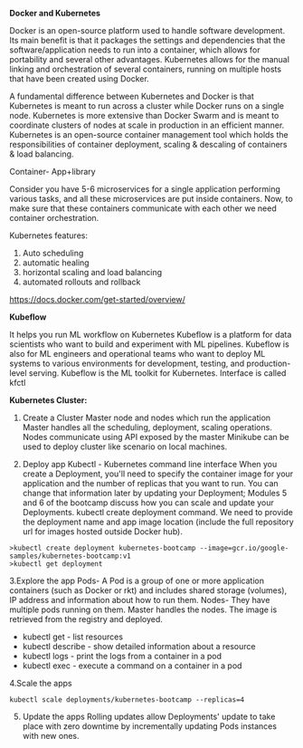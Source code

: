 **Docker and Kubernetes**

Docker is an open-source platform used to handle software development. Its main benefit is that it packages the settings and dependencies that the software/application needs to run into a container, which allows for portability and several other advantages. Kubernetes allows for the manual linking and orchestration of several containers, running on multiple hosts that have been created using Docker.

A fundamental difference between Kubernetes and Docker is that Kubernetes is meant to run across a cluster while Docker runs on a single node. Kubernetes is more extensive than Docker Swarm and is meant to coordinate clusters of nodes at scale in production in an efficient manner.
Kubernetes is an open-source container management tool which holds the responsibilities of container deployment, scaling & descaling of containers & load balancing.

Container- App+library

Consider you have 5-6 microservices for a single application performing various tasks, and all these microservices are put inside containers. Now, to make sure that these containers communicate with each other we need container orchestration.

Kubernetes features:
1. Auto scheduling
2. automatic healing
3. horizontal scaling and load balancing
4. automated rollouts and rollback

https://docs.docker.com/get-started/overview/

**Kubeflow**

It helps you run ML workflow on Kubernetes
Kubeflow is a platform for data scientists who want to build and experiment with ML pipelines. Kubeflow is also for ML engineers and operational teams who want to deploy ML systems to various environments for development, testing, and production-level serving.
Kubeflow is the ML toolkit for Kubernetes. 
Interface is called kfctl


**Kubernetes Cluster:**

1. Create a Cluster 
Master node and nodes which run the application
Master handles all the scheduling, deployment, scaling operations.
Nodes communicate using API exposed by the master
Minikube can be used to deploy cluster like scenario on local machines.

2. Deploy app
Kubectl - Kubernetes command line interface
When you create a Deployment, you'll need to specify the container image for your application and the number of replicas that you want to run. You can change that information later by updating your Deployment; Modules 5 and 6 of the bootcamp discuss how you can scale and update your Deployments.
kubectl create deployment command. We need to provide the deployment name and app image location (include the full repository url for images hosted outside Docker hub).
```
>kubectl create deployment kubernetes-bootcamp --image=gcr.io/google-samples/kubernetes-bootcamp:v1
>kubectl get deployment
```

3.Explore the app
Pods- A Pod is a group of one or more application containers (such as Docker or rkt) and includes shared storage (volumes), IP address and information about how to run them.
Nodes- They have multiple pods running on them. Master handles the nodes. The image is retrieved from the registry and deployed.
- kubectl get - list resources
- kubectl describe - show detailed information about a resource
- kubectl logs - print the logs from a container in a pod
- kubectl exec - execute a command on a container in a pod

4.Scale the apps
```
kubectl scale deployments/kubernetes-bootcamp --replicas=4
```

5. Update the apps
Rolling updates allow Deployments' update to take place with zero downtime by incrementally updating Pods instances with new ones.
